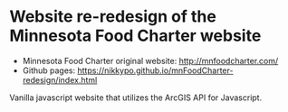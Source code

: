# Website re-redesign of the Minnesota Food Charter website

- Minnesota Food Charter original website: http://mnfoodcharter.com/
- Github pages: https://nikkypo.github.io/mnFoodCharter-redesign/index.html

Vanilla javascript website that utilizes the ArcGIS API for Javascript.
